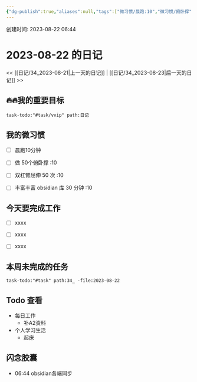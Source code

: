 ```yaml
---
{"dg-publish":true,"aliases":null,"tags":["微习惯/晨跑:10","微习惯/俯卧撑","微习惯/臂屈伸","微习惯/学习","task/重要又紧急","task/紧急不重要","task/重要不紧急"],"title":"34_2023-08-22","permalink":"//34-2023-08-22/","dgPassFrontmatter":true,"noteIcon":""}
---
```



 创建时间: 2023-08-22 06:44  
# 2023-08-22 的日记
<< [[日记/34_2023-08-21\|上一天的日记]] | [[日记/34_2023-08-23\|后一天的日记]] >>

## 🔥🔥我的重要目标
```query
task-todo:"#task/vvip" path:日记
```

## 我的微习惯
- [ ] 晨跑10分钟
- [ ] 做 50个俯卧撑 :10
- [ ] 双杠臂屈伸 50 次 :10
- [ ] 丰富丰富 obsidian 库 30 分钟  :10


## 今天要完成工作
- [ ] xxxx
- [ ] xxxx
- [ ] xxxx


## 本周未完成的任务
```query
task-todo:"#task" path:34_ -file:2023-08-22
```

## Todo 查看

* 每日工作
    * 补A2资料 
* 个人学习生活
    * 起床 


## 闪念胶囊

- 06:44 obsidian各端同步